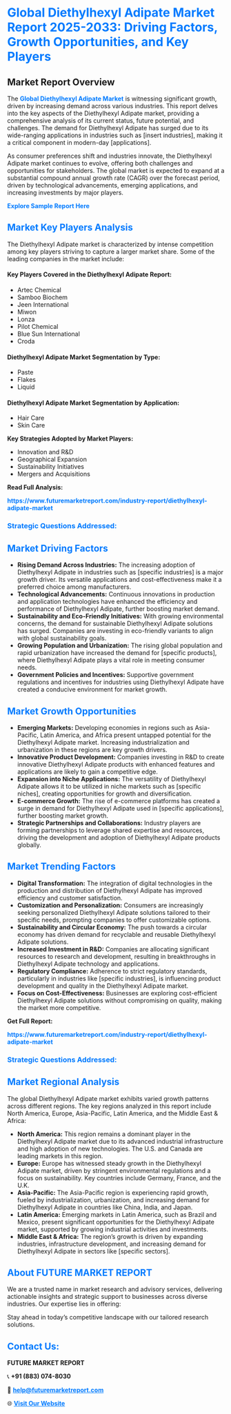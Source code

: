 <h1 style="color: #007BFF;">Global Diethylhexyl Adipate Market Report 2025-2033: Driving Factors, Growth Opportunities, and Key Players</h1>

<section id="overview">
<h2>Market Report Overview</h2>
<p>The <a href="https://www.futuremarketreport.com/industry-report/diethylhexyl-adipate-market" style="color: #007BFF; text-decoration: none;"><strong>Global Diethylhexyl Adipate Market</strong></a> is witnessing significant growth, driven by increasing demand across various industries. This report delves into the key aspects of the Diethylhexyl Adipate market, providing a comprehensive analysis of its current status, future potential, and challenges. The demand for Diethylhexyl Adipate has surged due to its wide-ranging applications in industries such as [insert industries], making it a critical component in modern-day [applications].</p>
<p>As consumer preferences shift and industries innovate, the Diethylhexyl Adipate market continues to evolve, offering both challenges and opportunities for stakeholders. The global market is expected to expand at a substantial compound annual growth rate (CAGR) over the forecast period, driven by technological advancements, emerging applications, and increasing investments by major players.</p>
</section>

<section id="overview">
<p><a href="https://www.futuremarketreport.com/request-sample/reportId=31812" style="color: #007BFF; text-decoration: none;"><strong>Explore Sample Report Here</strong></a></p>
</section>

<section id="key-players">
<h2 style="color: #007BFF;">Market Key Players Analysis</h2>
<p>The Diethylhexyl Adipate market is characterized by intense competition among key players striving to capture a larger market share. Some of the leading companies in the market include:</p>
<h4>Key Players Covered in the Diethylhexyl Adipate Report:</h4>
<ul><li>Artec Chemical</li><li>Samboo Biochem</li><li>Jeen International</li><li>Miwon</li><li>Lonza</li><li>Pilot Chemical</li><li>Blue Sun International</li><li>Croda</li></ul>
<h4>Diethylhexyl Adipate Market Segmentation by Type:</h4>
<ul><li>Paste</li><li>Flakes</li><li>Liquid</li></ul>

<h4>Diethylhexyl Adipate Market Segmentation by Application:</h4>
<ul><li>Hair Care</li><li>Skin Care</li></ul>
<p><strong>Key Strategies Adopted by Market Players:</strong></p>
<ul>
<li>Innovation and R&D</li>
<li>Geographical Expansion</li>
<li>Sustainability Initiatives</li>
<li>Mergers and Acquisitions</li>
</ul>
</section>

<section>
<p><strong>Read Full Analysis: </strong></p><a href="https://www.futuremarketreport.com/industry-report/diethylhexyl-adipate-market" style="color: #007BFF; text-decoration: none;"><strong>https://www.futuremarketreport.com/industry-report/diethylhexyl-adipate-market</strong></a>
<h3 style="color: #007BFF;">Strategic Questions Addressed:</h3>
</section>

<section id="driving-factors">
<h2 style="color: #007BFF;">Market Driving Factors</h2>
<ul>
<li><strong>Rising Demand Across Industries:</strong> The increasing adoption of Diethylhexyl Adipate in industries such as [specific industries] is a major growth driver. Its versatile applications and cost-effectiveness make it a preferred choice among manufacturers.</li>
<li><strong>Technological Advancements:</strong> Continuous innovations in production and application technologies have enhanced the efficiency and performance of Diethylhexyl Adipate, further boosting market demand.</li>
<li><strong>Sustainability and Eco-Friendly Initiatives:</strong> With growing environmental concerns, the demand for sustainable Diethylhexyl Adipate solutions has surged. Companies are investing in eco-friendly variants to align with global sustainability goals.</li>
<li><strong>Growing Population and Urbanization:</strong> The rising global population and rapid urbanization have increased the demand for [specific products], where Diethylhexyl Adipate plays a vital role in meeting consumer needs.</li>
<li><strong>Government Policies and Incentives:</strong> Supportive government regulations and incentives for industries using Diethylhexyl Adipate have created a conducive environment for market growth.</li>
</ul>
</section>

<section id="growth-opportunities">
<h2 style="color: #007BFF;">Market Growth Opportunities</h2>
<ul>
<li><strong>Emerging Markets:</strong> Developing economies in regions such as Asia-Pacific, Latin America, and Africa present untapped potential for the Diethylhexyl Adipate market. Increasing industrialization and urbanization in these regions are key growth drivers.</li>
<li><strong>Innovative Product Development:</strong> Companies investing in R&D to create innovative Diethylhexyl Adipate products with enhanced features and applications are likely to gain a competitive edge.</li>
<li><strong>Expansion into Niche Applications:</strong> The versatility of Diethylhexyl Adipate allows it to be utilized in niche markets such as [specific niches], creating opportunities for growth and diversification.</li>
<li><strong>E-commerce Growth:</strong> The rise of e-commerce platforms has created a surge in demand for Diethylhexyl Adipate used in [specific applications], further boosting market growth.</li>
<li><strong>Strategic Partnerships and Collaborations:</strong> Industry players are forming partnerships to leverage shared expertise and resources, driving the development and adoption of Diethylhexyl Adipate products globally.</li>
</ul>
</section>

<section id="trending-factors">
<h2 style="color: #007BFF;">Market Trending Factors</h2>
<ul>
<li><strong>Digital Transformation:</strong> The integration of digital technologies in the production and distribution of Diethylhexyl Adipate has improved efficiency and customer satisfaction.</li>
<li><strong>Customization and Personalization:</strong> Consumers are increasingly seeking personalized Diethylhexyl Adipate solutions tailored to their specific needs, prompting companies to offer customizable options.</li>
<li><strong>Sustainability and Circular Economy:</strong> The push towards a circular economy has driven demand for recyclable and reusable Diethylhexyl Adipate solutions.</li>
<li><strong>Increased Investment in R&D:</strong> Companies are allocating significant resources to research and development, resulting in breakthroughs in Diethylhexyl Adipate technology and applications.</li>
<li><strong>Regulatory Compliance:</strong> Adherence to strict regulatory standards, particularly in industries like [specific industries], is influencing product development and quality in the Diethylhexyl Adipate market.</li>
<li><strong>Focus on Cost-Effectiveness:</strong> Businesses are exploring cost-efficient Diethylhexyl Adipate solutions without compromising on quality, making the market more competitive.</li>
</ul>
</section>

<section>
<p><strong>Get Full Report: </strong></p><a href="https://www.futuremarketreport.com/industry-report/diethylhexyl-adipate-market" style="color: #007BFF; text-decoration: none;"><strong>https://www.futuremarketreport.com/industry-report/diethylhexyl-adipate-market</strong></a>
<h3 style="color: #007BFF;">Strategic Questions Addressed:</h3>
</section>


<section id="regional-analysis">
<h2 style="color: #007BFF;">Market Regional Analysis</h2>
<p>The global Diethylhexyl Adipate market exhibits varied growth patterns across different regions. The key regions analyzed in this report include North America, Europe, Asia-Pacific, Latin America, and the Middle East & Africa:</p>
<ul>
<li><strong>North America:</strong> This region remains a dominant player in the Diethylhexyl Adipate market due to its advanced industrial infrastructure and high adoption of new technologies. The U.S. and Canada are leading markets in this region.</li>
<li><strong>Europe:</strong> Europe has witnessed steady growth in the Diethylhexyl Adipate market, driven by stringent environmental regulations and a focus on sustainability. Key countries include Germany, France, and the U.K.</li>
<li><strong>Asia-Pacific:</strong> The Asia-Pacific region is experiencing rapid growth, fueled by industrialization, urbanization, and increasing demand for Diethylhexyl Adipate in countries like China, India, and Japan.</li>
<li><strong>Latin America:</strong> Emerging markets in Latin America, such as Brazil and Mexico, present significant opportunities for the Diethylhexyl Adipate market, supported by growing industrial activities and investments.</li>
<li><strong>Middle East & Africa:</strong> The region’s growth is driven by expanding industries, infrastructure development, and increasing demand for Diethylhexyl Adipate in sectors like [specific sectors].</li>
</ul>
</section>

<footer>
<h2 style="color: #007BFF;">About FUTURE MARKET REPORT</h2>
<p>We are a trusted name in market research and advisory services, delivering actionable insights and strategic support to businesses across diverse industries. Our expertise lies in offering:</p>

<p>Stay ahead in today’s competitive landscape with our tailored research solutions.</p>

<h2 style="color: #007BFF;">Contact Us:</h2>
<p><strong>FUTURE MARKET REPORT</strong></p>
<p>📞 <strong>+91 (883) 074-8030</strong></p>
<p>📧 <strong><a href="mailto:help@futuremarketreport.com" style="color: #007BFF;">help@futuremarketreport.com</a></strong></p>
<p>🌐 <strong><a href="https://www.futuremarketreport.com/" style="color: #007BFF;">Visit Our Website</a></strong></p>
</footer>